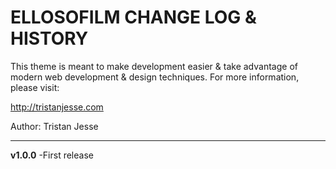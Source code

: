 # ELLOSOFILM CHANGE LOG & HISTORY

This theme is meant to make development easier & take
advantage of modern web development & design techniques.
For more information, please visit:

http://tristanjesse.com

Author: Tristan Jesse

*******************************************************************

**v1.0.0**
-First release